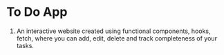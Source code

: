 # To Do App
1. An interactive website created using functional components, hooks, fetch, where you can add, edit, delete and track completeness of your tasks.

